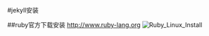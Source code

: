 #jekyll安装

##ruby官方下载安装
http://www.ruby-lang.org
![Ruby_Linux_Install](ruby_linux_install.jpg "Ruby_linux_install")
